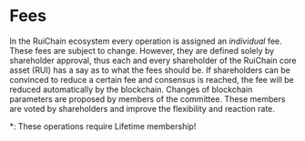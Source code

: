 # Fees

In the RuiChain ecosystem every operation is assigned an *individual* fee.
These fees are subject to change. However, they are defined solely by
shareholder approval, thus each and every shareholder of the RuiChain core
asset (RUI) has a say as to what the fees should be. If shareholders can be
convinced to reduce a certain fee and consensus is reached, the fee will be
reduced automatically by the blockchain. Changes of blockchain parameters are
proposed by members of the committee. These members are voted by shareholders
and improve the flexibility and reaction rate.

\*: These operations require Lifetime membership!
